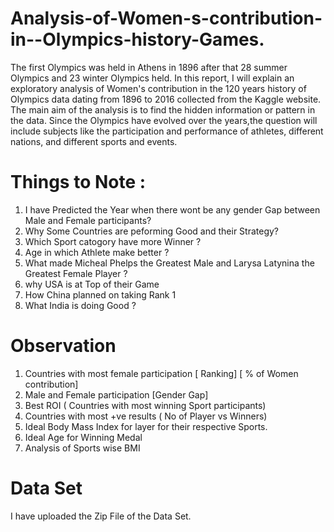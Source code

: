 # Analysis-of-Women-s-contribution-in--Olympics-history-Games.
The first Olympics was held in Athens in 1896 after that 28 summer Olympics and 23 winter Olympics held. 
In this report, I will explain an exploratory analysis of Women's contribution in the 120 years history of Olympics data dating from 1896 to 2016 collected from the Kaggle website.
The main aim of the analysis is to find the hidden information or pattern in the data. Since the Olympics have evolved over the years,the question will include subjects like the participation and performance of athletes, different nations, and different sports and events.

# Things to Note :
1. I have Predicted the Year when there wont be any gender Gap between Male and Female participants?
2. Why Some Countries are peforming Good and their Strategy?
3. Which Sport catogory have more Winner ?
4. Age in which Athlete make better ?
5. What made Micheal Phelps the Greatest Male and Larysa Latynina the Greatest Female Player ?
6. why USA is at Top of their Game
7. How China planned on taking Rank 1
8. What India is doing Good ?

# Observation 
1. Countries with most female participation [ Ranking] [ % of Women contribution]
2. Male and Female participation [Gender Gap]
3. Best ROI ( Countries with most winning Sport participants)  
4. Countries with most +ve results ( No of Player vs Winners)
5. Ideal Body Mass Index for layer for their respective Sports.
6. Ideal Age for Winning Medal
7. Analysis of Sports wise BMI


# Data Set
I have uploaded the Zip File of the Data Set.




